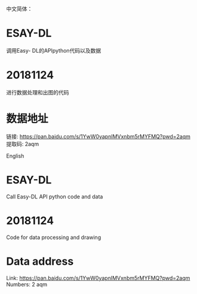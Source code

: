 中文简体：

# ESAY-DL
调用Easy- DL的APIpython代码以及数据

# 20181124
进行数据处理和出图的代码

# 数据地址
链接: https://pan.baidu.com/s/1YwW0yapnIMVxnbm5rMYFMQ?pwd=2aqm 提取码: 2aqm 



English
# ESAY-DL
Call Easy-DL API python code and data

# 20181124
Code for data processing and drawing

# Data address
Link: https://pan.baidu.com/s/1YwW0yapnIMVxnbm5rMYFMQ?pwd=2aqm Numbers: 2 aqm
